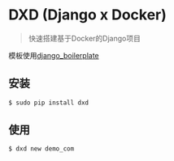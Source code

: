 # DXD (Django x Docker)

> 快速搭建基于Docker的Django项目

模板使用[django_boilerplate](https://github.com/ChanMo/django_boilerplate)

## 安装

```bash
$ sudo pip install dxd
```

## 使用

```bash
$ dxd new demo_com
```
